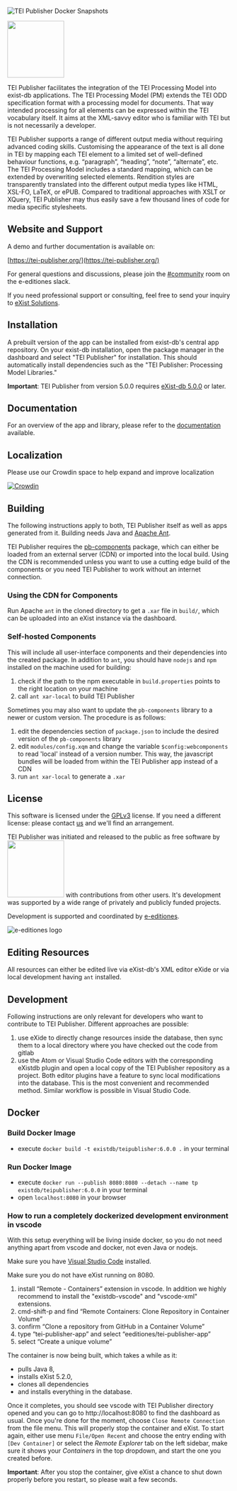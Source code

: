 ![TEI Publisher Docker Snapshots](https://github.com/eeditiones/tei-publisher-app/workflows/TEI%20Publisher%20Docker%20Snapshots/badge.svg)

<img src="resources/images/tei-publisher-logo-color.svg" height="128">

TEI Publisher facilitates the integration of the TEI Processing Model into exist-db applications. The TEI Processing Model (PM) extends the TEI ODD specification format with a processing model for documents. That way intended processing for all elements can be expressed within the TEI vocabulary itself. It aims at the XML-savvy editor who is familiar with TEI but is not necessarily a developer.

TEI Publisher supports a range of different output media without requiring advanced coding skills. Customising the appearance of the text is all done in TEI by mapping each TEI element to a limited set of well-defined behaviour functions, e.g. “paragraph”, “heading”, “note”, “alternate”, etc. The TEI Processing Model includes a standard mapping, which can be extended by overwriting selected elements. Rendition styles are transparently translated into the different output media types like HTML, XSL-FO, LaTeX, or ePUB. Compared to traditional approaches with XSLT or XQuery, TEI Publisher may thus easily save a few thousand lines of code for media specific stylesheets.

## Website and Support

A demo and further documentation is available on:

[https://tei-publisher.org/](https://tei-publisher.org/)

For general questions and discussions, please join the [#community](https://join.slack.com/t/e-editiones/shared_invite/zt-e19jc03q-OFaVni~_lh6emSHen6pswg) room on the e-editiones slack.

If you need professional support or consulting, feel free to send your inquiry to [eXist Solutions](mailto:mail@existsolutions.com).

## Installation

A prebuilt version of the app can be installed from exist-db's central app repository. On your exist-db installation, open the package manager in the dashboard and select "TEI Publisher" for installation. This should automatically install dependencies such as the "TEI Publisher: Processing Model Libraries."

**Important**: TEI Publisher from version 5.0.0 requires [eXist-db 5.0.0](https://bintray.com/existdb/releases/exist/5.0.0/view/files) or later.

## Documentation

For an overview of the app and library, please refer to the [documentation](http://teipublisher.com/exist/apps/tei-publisher/doc/documentation.xml) available.

## Localization

Please use our Crowdin space to help expand and improve localization

[![Crowdin](https://badges.crowdin.net/tei-publisher/localized.svg)](https://crowdin.com/project/tei-publisher)

## Building

The following instructions apply to both, TEI Publisher itself as well as apps generated from it. Building needs Java and [Apache Ant](https://ant.apache.org/).

TEI Publisher requires the [pb-components](https://github.com/eeditiones/tei-publisher-components) package, which can either be loaded from an external server (CDN) or imported into the local build. Using the CDN is recommended unless you want to use a cutting edge build of the components or you need TEI Publisher to work without an internet connection.

### Using the CDN for Components

Run Apache `ant` in the cloned directory to get a `.xar` file in `build/`, which can be uploaded into an eXist instance via the dashboard.

### Self-hosted Components

This will include all user-interface components and their dependencies into the created package. In addition to `ant`, you should have `nodejs` and `npm` installed on the machine used for building:

1. check if the path to the npm executable in `build.properties` points to the right location on your machine
2. call `ant xar-local` to build TEI Publisher

Sometimes you may also want to update the `pb-components` library to a newer or custom version. The procedure is as follows:

1. edit the dependencies section of `package.json` to include the desired version of the `pb-components` library
2. edit `modules/config.xqm` and change the variable `$config:webcomponents` to read 'local' instead of a version number. This way, the javascript bundles will be loaded from within the TEI Publisher app instead of a CDN
3. run `ant xar-local` to generate a `.xar`

## License

This software is licensed under the [GPLv3](https://www.gnu.org/licenses/gpl-3.0.en.html) license. If you need a different license: please contact [us](mailto:mail@existsolutions.com) and we'll find an arrangement.

TEI Publisher was initiated and released to the public as free software by <a href="http://existsolutions.com"><img src="http://teipublisher.com/img/existsolutions.svg" width="128"/></a> with contributions from other users. It's development was supported by a wide range of privately and publicly funded projects.

Development is supported and coordinated by [e-editiones](https://e-editiones.org).

![e-editiones logo](resources/images/e-editiones-logo-color-for-light-bg-05.svg)

## Editing Resources

All resources can either be edited live via eXist-db's XML editor eXide or via local development having `ant` installed.

## Development

Following instructions are only relevant for developers who want to contribute to TEI Publisher. Different approaches are possible:

1. use eXide to directly change resources inside the database, then sync them to a local directory where you have checked out the code from gitlab
2. use the Atom or Visual Studio Code editors with the corresponding eXistdb plugin and open a local copy of the TEI Publisher repository as a project. Both editor plugins have a feature to sync local modifications into the database. This is the most convenient and recommended method. Similar workflow is possible in Visual Studio Code.

## Docker 

### Build Docker Image
* execute `docker build -t existdb/teipublisher:6.0.0 .` in your terminal

### Run Docker Image
* execute `docker run --publish 8080:8080 --detach --name tp existdb/teipublisher:6.0.0` in your terminal
* open `localhost:8080` in your browser

### How to run a completely dockerized development environment in vscode

With this setup everything will be living inside docker, so you do not need anything apart from vscode and docker, not even Java or nodejs.

Make sure you have [Visual Studio Code](https://code.visualstudio.com/download) installed.

Make sure you do not have eXist running on 8080. 

1. install “Remote - Containers” extension in vscode. In addition we highly recommend to install the "existdb-vscode" and "vscode-xml" extensions.
1. cmd-shift-p and find “Remote Containers: Clone Repository in Container Volume”
1. confirm “Clone a repository from GitHub in a Container Volume”
1. type “tei-publisher-app” and select “eeditiones/tei-publisher-app”
1. select “Create a unique volume”

The container is now being built, which takes a while as it:

* pulls Java 8, 
* installs eXist 5.2.0,
* clones all dependencies
* and installs everything in the database.

Once it completes, you should see vscode with TEI Publisher directory opened and you can go to http://localhost:8080 to find the dashboard as usual. Once you're done for the moment, choose `Close Remote Connection` from the file menu. This will properly stop the container and eXist. To start again, either use menu `File/Open Recent` and choose the entry ending with `[Dev Container]` or select the *Remote Explorer* tab on the left sidebar, make sure it shows your *Containers* in the top dropdown, and start the one you created before.

**Important**: After you stop the container, give eXist a chance to shut down properly before you restart, so please wait a few seconds.
